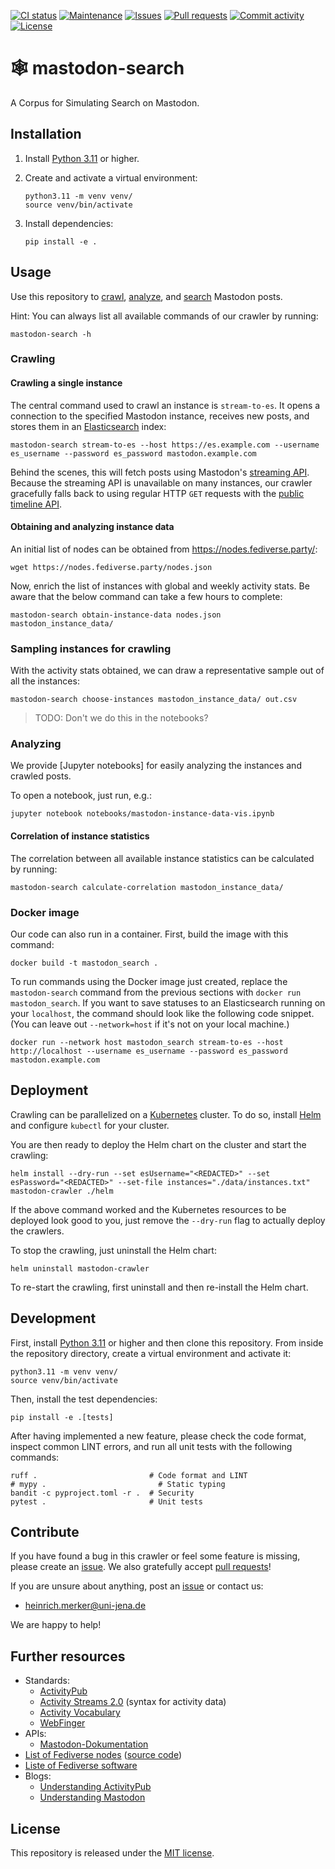 [![CI status](https://img.shields.io/github/actions/workflow/status/webis-de/mastodon-search/ci.yml?branch=main&style=flat-square)](https://github.com/webis-de/mastodon-search/actions/workflows/ci.yml)
[![Maintenance](https://img.shields.io/maintenance/yes/2024?style=flat-square)](https://github.com/webis-de/mastodon-search/graphs/contributors)
[![Issues](https://img.shields.io/github/issues/webis-de/mastodon-search?style=flat-square)](https://github.com/webis-de/mastodon-search/issues)
[![Pull requests](https://img.shields.io/github/issues-pr/webis-de/mastodon-search?style=flat-square)](https://github.com/webis-de/mastodon-search/pulls)
[![Commit activity](https://img.shields.io/github/commit-activity/m/webis-de/mastodon-search?style=flat-square)](https://github.com/webis-de/mastodon-search/commits)
[![License](https://img.shields.io/github/license/webis-de/mastodon-search?style=flat-square)](LICENSE)

# 🕸️ mastodon-search

A Corpus for Simulating Search on Mastodon.

## Installation

1. Install [Python 3.11](https://python.org/downloads/) or higher.
2. Create and activate a virtual environment:

    ```shell
    python3.11 -m venv venv/
    source venv/bin/activate
    ```

3. Install dependencies:

    ```shell
    pip install -e .
    ```

## Usage

Use this repository to [crawl](#crawling), [analyze](#TODO), and [search](#TODO) Mastodon posts.

Hint: You can always list all available commands of our crawler by running:

```shell
mastodon-search -h
```

### Crawling

#### Crawling a single instance

The central command used to crawl an instance is `stream-to-es`. It opens a connection to the specified Mastodon instance, receives new posts, and stores them in an [Elasticsearch](#TODO) index:

```shell
mastodon-search stream-to-es --host https://es.example.com --username es_username --password es_password mastodon.example.com
```

Behind the scenes, this will fetch posts using Mastodon's [streaming API](#TODO).
Because the streaming API is unavailable on many instances, our crawler gracefully falls back to using regular HTTP `GET` requests with the [public timeline API](#TODO).

#### Obtaining and analyzing instance data

An initial list of nodes can be obtained from <https://nodes.fediverse.party/>:

```shell
wget https://nodes.fediverse.party/nodes.json
```

Now, enrich the list of instances with global and weekly activity stats.
Be aware that the below command can take a few hours to complete:

```shell
mastodon-search obtain-instance-data nodes.json mastodon_instance_data/
```

### Sampling instances for crawling

With the activity stats obtained, we can draw a representative sample out of all the instances:

```shell
mastodon-search choose-instances mastodon_instance_data/ out.csv
```

> TODO: Don't we do this in the notebooks?

### Analyzing

We provide [Jupyter notebooks] for easily analyzing the instances and crawled posts.

To open a notebook, just run, e.g.:

```shell
jupyter notebook notebooks/mastodon-instance-data-vis.ipynb
```

#### Correlation of instance statistics

The correlation between all available instance statistics can be calculated by running:

```shell
mastodon-search calculate-correlation mastodon_instance_data/
```

### Docker image

Our code can also run in a container.
First, build the image with this command:

```shell
docker build -t mastodon_search .
```

To run commands using the Docker image just created, replace the `mastodon-search` command from the previous sections with `docker run mastodon_search`.
If you want to save statuses to an Elasticsearch running on your `localhost`, the command should look like the following code snippet.
(You can leave out `--network=host` if it's not on your local machine.)

```shell
docker run --network host mastodon_search stream-to-es --host http://localhost --username es_username --password es_password mastodon.example.com
```

## Deployment

Crawling can be parallelized on a [Kubernetes](#TODO) cluster.
To do so, install [Helm](https://helm.sh/docs/intro/quickstart/) and configure `kubectl` for your cluster.

You are then ready to deploy the Helm chart on the cluster and start the crawling:

```shell
helm install --dry-run --set esUsername="<REDACTED>" --set esPassword="<REDACTED>" --set-file instances="./data/instances.txt" mastodon-crawler ./helm
```

If the above command worked and the Kubernetes resources to be deployed look good to you, just remove the `--dry-run` flag to actually deploy the crawlers.

To stop the crawling, just uninstall the Helm chart:

```shell
helm uninstall mastodon-crawler
```

To re-start the crawling, first uninstall and then re-install the Helm chart.

## Development

First, install [Python 3.11](https://python.org/downloads/) or higher and then clone this repository.
From inside the repository directory, create a virtual environment and activate it:

```shell
python3.11 -m venv venv/
source venv/bin/activate
```

Then, install the test dependencies:

```shell
pip install -e .[tests]
```

After having implemented a new feature, please check the code format, inspect common LINT errors, and run all unit tests with the following commands:

```shell
ruff .                         # Code format and LINT
# mypy .                         # Static typing
bandit -c pyproject.toml -r .  # Security
pytest .                       # Unit tests
```

## Contribute

If you have found a bug in this crawler or feel some feature is missing, please create an [issue](https://github.com/webis-de/mastodon-search/issues). We also gratefully accept [pull requests](https://github.com/webis-de/mastodon-search/pulls)!

If you are unsure about anything, post an [issue](https://github.com/webis-de/mastodon-search/issues/new) or contact us:

- [heinrich.merker@uni-jena.de](mailto:heinrich.merker@uni-jena.de)

We are happy to help!

## Further resources

- Standards:
  - [ActivityPub](https://w3.org/TR/activitypub/)
  - [Activity Streams 2.0](https://w3.org/TR/activitystreams-core/) (syntax for activity data)
  - [Activity Vocabulary](https://w3.org/TR/activitystreams-vocabulary/)
  - [WebFinger](https://rfc-editor.org/rfc/rfc7033)
- APIs:
  - [Mastodon-Dokumentation](https://docs.joinmastodon.org/)
- [List of Fediverse nodes](https://nodes.fediverse.party/) ([source code](https://github.com/Minoru/minoru-fediverse-crawler))
- [Liste of Fediverse software](https://github.com/emilebosch/awesome-fediverse)
- Blogs:
  - [Understanding ActivityPub](https://seb.jambor.dev/posts/understanding-activitypub/)
  - [Understanding Mastodon](https://seb.jambor.dev/posts/understanding-activitypub-part-3-the-state-of-mastodon/)

## License

This repository is released under the [MIT license](LICENSE).
